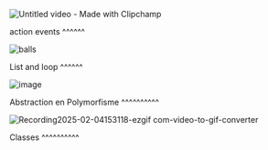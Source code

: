 ![Untitled video - Made with Clipchamp](https://github.com/user-attachments/assets/b7b97168-8d84-4fc0-a9d9-3bfce6dd7132)

action events ^^^^^^


![balls](https://github.com/user-attachments/assets/39de65b3-ef2a-4bb1-a335-1eecbc9cab18)

List and loop ^^^^^^

![image](https://github.com/user-attachments/assets/da45982b-70ac-4839-81cd-de52d7974af4)

Abstraction en Polymorfisme ^^^^^^^^^^


![Recording2025-02-04153118-ezgif com-video-to-gif-converter](https://github.com/user-attachments/assets/405baec1-756f-4131-bce3-b0a0c9419552)

Classes ^^^^^^^^^^
